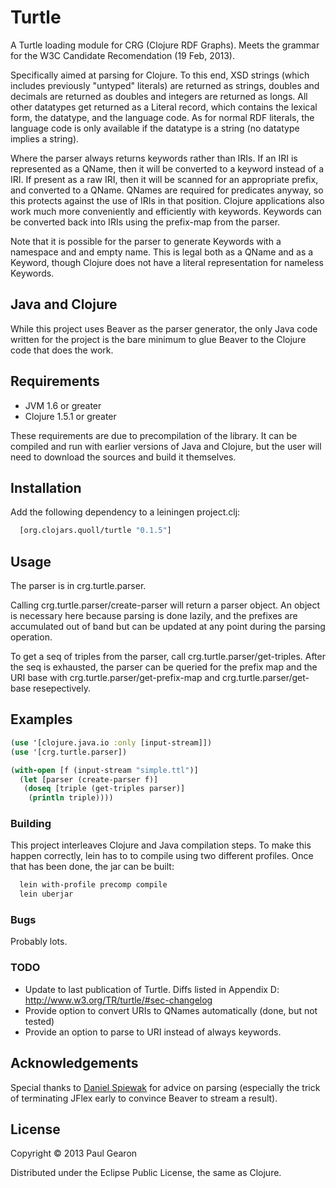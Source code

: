 # Turtle

A Turtle loading module for CRG (Clojure RDF Graphs). Meets the grammar for the W3C Candidate Recomendation (19 Feb, 2013).

Specifically aimed at parsing for Clojure. To this end, XSD strings (which includes previously
"untyped" literals) are returned as strings, doubles and decimals are returned as doubles and
integers are returned as longs. All other datatypes get returned as a Literal record, which
contains the lexical form, the datatype, and the language code. As for normal RDF literals,
the language code is only available if the datatype is a string (no datatype implies a string).

Where the parser always returns keywords rather than IRIs.
If an IRI is represented as a QName, then it will be converted to a keyword instead of a IRI. If
present as a raw IRI, then it will be scanned for an appropriate prefix, and converted to a QName.
QNames are required for predicates anyway, so this protects against the use of IRIs in that position.
Clojure applications also work much more conveniently and efficiently with keywords. Keywords can be
converted back into IRIs using the prefix-map from the parser.

Note that it is possible for the parser to generate Keywords with a namespace and and empty name.
This is legal both as a QName and as a Keyword, though Clojure does not have a literal representation
for nameless Keywords.

## Java and Clojure

While this project uses Beaver as the parser generator, the only Java code written for the project
is the bare minimum to glue Beaver to the Clojure code that does the work.

## Requirements

  * JVM 1.6 or greater
  * Clojure 1.5.1 or greater

These requirements are due to precompilation of the library. It can be compiled and run with earlier
versions of Java and Clojure, but the user will need to download the sources and build it themselves.

## Installation

Add the following dependency to a leiningen project.clj:
```clj
  [org.clojars.quoll/turtle "0.1.5"]
```

## Usage

The parser is in crg.turtle.parser.

Calling crg.turtle.parser/create-parser will return a parser object. An object is necessary here
because parsing is done lazily, and the prefixes are accumulated out of band but can be updated
at any point during the parsing operation.

To get a seq of triples from the parser, call crg.turtle.parser/get-triples. After the seq is
exhausted, the parser can be queried for the prefix map and the URI base with
crg.turtle.parser/get-prefix-map and crg.turtle.parser/get-base resepectively.

## Examples

```clj
(use '[clojure.java.io :only [input-stream]])
(use '[crg.turtle.parser])

(with-open [f (input-stream "simple.ttl")]
  (let [parser (create-parser f)]
   (doseq [triple (get-triples parser)]
    (println triple))))
```

### Building
This project interleaves Clojure and Java compilation steps. To make this happen correctly, lein has to to compile using two different profiles. Once that has been done, the jar can be built:

```bash
  lein with-profile precomp compile
  lein uberjar
```

### Bugs

Probably lots.

### TODO

  * Update to last publication of Turtle. Diffs listed in Appendix D: http://www.w3.org/TR/turtle/#sec-changelog
  * Provide option to convert URIs to QNames automatically (done, but not tested)
  * Provide an option to parse to URI instead of always keywords.

## Acknowledgements

Special thanks to [Daniel Spiewak](https://github.com/djspiewak "@djspiewak") for advice on parsing
(especially the trick of terminating JFlex early to convince Beaver to stream a result).

## License

Copyright © 2013 Paul Gearon

Distributed under the Eclipse Public License, the same as Clojure.
